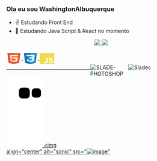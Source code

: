 ### Ola eu sou WashingtonAlbuquerque

- ✌ Estudando Front End
- 🎨 Estudando Java Script & React no momento 

<div align="center">
  <a href="https://github.com/WashingtonAlbuquerque">
  <img height="150em" src="https://github-readme-stats.vercel.app/api?username=washingtonalbuquerque&show_icons=true&theme=tokyonight&include_all_commits=true&count_private=true"/>
  <img height="150em" src="https://github-readme-stats.vercel.app/api/top-langs/?username=WashingtonAlbuquerque&layout=compact&langs_count=7&theme=tokyonight"/>
</div>
<div style="display: inline_block"><br>
 <img align="center" alt="SLADE-HTML" height="30" width="40" src="https://raw.githubusercontent.com/devicons/devicon/master/icons/html5/html5-original.svg">
 <img align="center" alt="SLADE-CSS" height="30" width="40" src="https://raw.githubusercontent.com/devicons/devicon/master/icons/css3/css3-original.svg">
  <img align="center" alt=SLADE-JS" height="30" width="40" src="https://raw.githubusercontent.com/devicons/devicon/master/icons/javascript/javascript-plain.svg">
  
  


  
</div>
  </div>

  <div>
<img align="right" alt="Sladec" height="180px" width="180px" src="https://media.discordapp.net/attachments/884455625902391348/914895470269173850/Webp.net-gifmaker_1.gif?width=465&height=465">
   <img align="right" alt="SLADE-PHOTOSHOP" height="20%" width="20%" src="https://img.shields.io/badge/Adobe-Photoshop-31A8FF?style=for-the-badge&logo=Adobe-Photoshop&labelColor=0a446b&logoWidth=15">
</div> 
<hr>

![Snake animation](https://github.com/WashingtonAlbuquerque/WashingtonAlbuquerque/blob/output/github-contribution-grid-snake.svg)
<img align="center" alt="sonic" src="![image](https://github.com/WashingtonAlbuquerque/WashingtonAlbuquerque/assets/92453336/ba9a4c0e-4865-46f3-a274-59d18b3f3a3a)"


